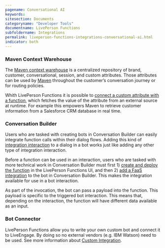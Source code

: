 ```yaml
---
pagename: Conversational AI
keywords:
sitesection: Documents
categoryname: "Developer Tools"
documentname: LivePerson Functions
subfoldername: Integrations
permalink: liveperson-functions-integrations-conversational-ai.html
indicator: both
---
```

### Maven Context Warehouse
The [Maven context warehouse](maven-context-warehouse-overview.html) is a centralized repository of brand, customer, conversational, session, and custom attributes. Those attributes can be used by [Maven](maven-overview.html) throughout the customer’s conversation journey or for routing policies.

Whith LivePerson Functions it is possible to [connect a custom attribute with a function](maven-context-warehouse-custom-static-or-function.html#create-a-liveperson-function-variable), which fetches the value of the attribute from an external source at runtime. For example this empowers Maven to retrieve customer information from a Salesforce CRM database in real time. 



### Conversation Builder
Users who are tasked with creating bots in Conversation Builder can easily integrate function calls within their dialog flows. Adding this kind of [integration interaction](conversation-builder-conversation-builder-interactions.html#integrations) to a dialog in a bot works just like adding any other type of integration interaction.

Before a function can be used in an interaction, users who are tasked with more technical work in Conversation Builder must first 1) [create and deploy the function](liveperson-functions-getting-started.html) in the LivePerson Functions UI, and then 2) [add a FaaS integration](conversation-builder-conversation-builder-integrations.html#add-a-faas-integration) to the bot in Conversation Builder. This makes the integration available for use in a bot interaction.

As part of the invocation, the bot can pass a payload into the function. This payload is specific to the triggered bot interaction. This means that, depending on the interaction, the function will have different data available as an input.

### Bot Connector
LivePerson Functions allow you to write your own custom bot and connect it to LiveEngage. By doing so no external vendors (e.g. IBM Watson) need to be used. See more information about [Custom Integration](third-party-bots-custom-integration.html).